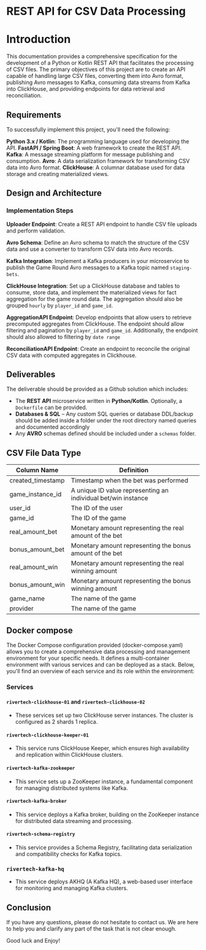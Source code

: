 
# REST API for CSV Data Processing

# Introduction

This documentation provides a comprehensive specification for the development of a Python or Kotlin REST API that facilitates the processing of CSV files. The primary objectives of this project are to create an API capable of handling large CSV files, converting them into Avro format, publishing Avro messages to Kafka, consuming data streams from Kafka into ClickHouse, and providing endpoints for data retrieval and reconciliation.

## Requirements

To successfully implement this project, you'll need the following:

**Python 3.x / Kotlin**: The programming language used for developing the API.
**FastAPI / Spring Boot**: A web framework to create the REST API.
**Kafka**: A message streaming platform for message publishing and consumption.
**Avro**: A data serialization framework for transforming CSV data into Avro format.
**ClickHouse**: A columnar database used for data storage and creating materialized views.

## Design and Architecture

### Implementation Steps

**Uploader Endpoint**: Create a REST API endpoint to handle CSV file uploads and perform validation.

**Avro Schema**: Define an Avro schema to match the structure of the CSV data and use a converter to transform CSV data into Avro records.

**Kafka Integration**: Implement a Kafka producers in your microservice to publish the Game Round Avro messages to a Kafka topic named `staging-bets`.

**ClickHouse Integration**: Set up a ClickHouse database and tables to consume, store data, and implement the materialized views for fact aggregation for the game round data. The aggregation should also be grouped `hourly` by `player_id` and `game_id`.

**AggregationAPI Endpoint**: Develop endpoints that allow users to retrieve precomputed aggregates from ClickHouse. The endpoint should allow filtering and pagination by `player_id` and `game_id`. Additionally, the endpoint should also allowed to filtering by `date range`

**ReconciliationAPI Endpoint**: Create an endpoint to reconcile the original CSV data with computed aggregates in Clickhouse. 

## Deliverables

The deliverable should be provided as a Github solution which includes:

- The **REST API** microservice written in **Python/Kotlin**. Optionally, a `Dockerfile` can be provided.
- **Databases & SQL** – Any custom SQL queries or database DDL/backup should be added inside a folder under the root directory named queries and documented accordingly
- Any **AVRO** schemas  defined should be included under a `schemas` folder.


## CSV File Data Type


| Column Name | Definition |
|--|--|
| created_timestamp        | Timestamp when the bet was performed |  
| game_instance_id         | A unique ID value representing an individual bet/win instance |  
| user_id                  | The ID of the user |  
| game_id                  | The ID of the game |  
| real_amount_bet          | Monetary amount representing the real amount of the bet |  
| bonus_amount_bet         | Monetary amount representing the bonus amount of the bet |  
| real_amount_win          | Monetary amount representing the real winning amount |  
| bonus_amount_win         | Monetary amount representing the bonus winning amount |  
| game_name                | The name of the game |  
| provider                 | The name of the game  |


## Docker compose 

The Docker Compose configuration provided (docker-compose.yaml) allows you to create a comprehensive data processing and management environment for your specific needs. It defines a multi-container environment with various services and can be deployed as a stack. Below, you'll find an overview of each service and its role within the environment:

### Services

#### `rivertech-clickhouse-01` and `rivertech-clickhouse-02`
-   These services set up two ClickHouse server instances. The cluster is configured as 2 shards 1 replica.
#### `rivertech-clickhouse-keeper-01`  
- This service runs ClickHouse Keeper, which ensures high availability and replication within ClickHouse clusters.
#### `rivertech-kafka-zookeeper`
-   This service sets up a ZooKeeper instance, a fundamental component for managing distributed systems like Kafka.
#### `rivertech-kafka-broker`
-   This service deploys a Kafka broker, building on the ZooKeeper instance for distributed data streaming and processing.
#### `rivertech-schema-registry`
-   This service provides a Schema Registry, facilitating data serialization and compatibility checks for Kafka topics.
### `rivertech-kafka-hq`
-   This service deploys AKHQ (A Kafka HQ), a web-based user interface for monitoring and managing Kafka clusters.

## Conclusion

If you have any questions, please do not hesitate to contact us. We are here to help you and clarify any part of the task that is not clear enough.

Good luck and Enjoy!
